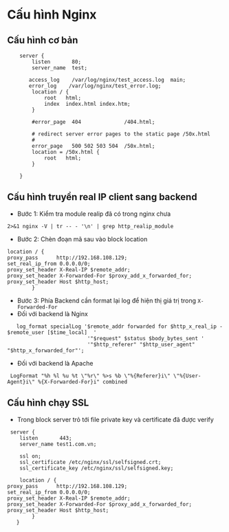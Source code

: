 # Cấu hình Nginx

## Cấu hình cơ bản 
```
    server {
        listen       80;
        server_name  test;

       access_log    /var/log/nginx/test_access.log  main;
       error_log    /var/log/nginx/test_error.log;
        location / {
            root   html;
            index  index.html index.htm;
        }

        #error_page  404              /404.html;

        # redirect server error pages to the static page /50x.html
        #
        error_page   500 502 503 504  /50x.html;
        location = /50x.html {
            root   html;
        }

    }
```
## Cấu hình truyền real IP client sang backend
 - Bước 1: Kiểm tra module realip đã có trong nginx chưa
 ```
 2>&1 nginx -V | tr -- - '\n' | grep http_realip_module
 ```
 - Bước 2: Chèn đoạn mã sau vào block location
```
location / {
proxy_pass      http://192.168.108.129;
set_real_ip_from 0.0.0.0/0;
proxy_set_header X-Real-IP $remote_addr;
proxy_set_header X-Forwarded-For $proxy_add_x_forwarded_for;
proxy_set_header Host $http_host;
        }
```
- Bước 3: Phía Backend cần format lại log để hiện thị giá trị trong `X-Forwarded-For`
- Đối với backend là Nginx
```
   log_format specialLog '$remote_addr forwarded for $http_x_real_ip - $remote_user [$time_local]  '
                          '"$request" $status $body_bytes_sent '
                          '"$http_referer" "$http_user_agent" "$http_x_forwarded_for"';
```
-  Đối với backend là Apache
```
 LogFormat "%h %l %u %t \"%r\" %>s %b \"%{Referer}i\" \"%{User-Agent}i\" %{X-Forwarded-For}i" combined
```
## Cấu hình chạy SSL
- Trong block server trỏ tới file private key và certificate đã được verify
```
 server {
    listen       443;
    server_name test1.com.vn;

    ssl on;
    ssl_certificate /etc/nginx/ssl/selfsigned.crt;
    ssl_certificate_key /etc/nginx/ssl/selfsigned.key;
    
    location / {
proxy_pass      http://192.168.108.129;
set_real_ip_from 0.0.0.0/0;
proxy_set_header X-Real-IP $remote_addr;
proxy_set_header X-Forwarded-For $proxy_add_x_forwarded_for;
proxy_set_header Host $http_host;
        }
   }
```

